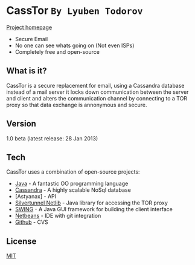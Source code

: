 CassTor `By Lyuben Todorov`
=======

[Project homepage]

  - Secure Email
  - No one can see whats going on (Not even ISPs)
  - Completely free and open-source


What is it?
-

CassTor is a secure replacement for email, using a Cassandra database instead of a mail server it locks down communication between the server and client and alters the communication channel by connecting to a TOR proxy so that data exchange is annonymous and secure.

Version
-

1.0 beta (latest release: 28 Jan 2013)

Tech
-

CassTor uses a combination of open-source projects:

* [Java] - A fantastic OO programming language
* [Cassandra] - A highly scalable NoSql database
* [Astyanax] - API
* [Silvertunnel Netlib] - Java library for accessing the TOR proxy
* [SWING] - A Java GUI framework for building the client interface
* [Netbeans] - IDE with git integration
* [Github] - CVS



License
-

[MIT]

  [Project homepage]: https://lyuben.herokuapp.com/casstor/
  [Silvertunnel Netlib]: https://silvertunnel.org/
  [Netbeans]: http://netbeans.org/
  [Java]: http://www.oracle.com/technetwork/java/javase/downloads/index.html
  [Github]: https://github.com/
  [SWING]: http://en.wikipedia.org/wiki/Swing_(Java)
  [Cassandra]: http://en.wikipedia.org/wiki/Apache_Cassandra
  [MIT]: http://opensource.org/licenses/MIT
  
    